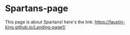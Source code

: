 # Spartans-page
This page is about Spartans!
here's the link: https://faustin-king.github.io/Landing-page1/

